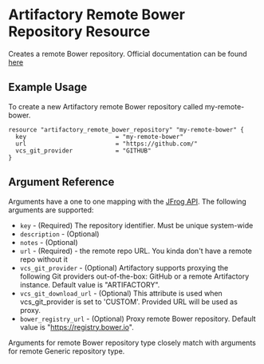 # Artifactory Remote Bower Repository Resource

Creates a remote Bower repository.
Official documentation can be found [here](https://www.jfrog.com/confluence/display/JFROG/Bower+Repositories)


## Example Usage
To create a new Artifactory remote Bower repository called my-remote-bower.

```hcl
resource "artifactory_remote_bower_repository" "my-remote-bower" {
  key                         = "my-remote-bower"
  url                         = "https://github.com/"
  vcs_git_provider            = "GITHUB"
}
```

## Argument Reference

Arguments have a one to one mapping with the [JFrog API](https://www.jfrog.com/confluence/display/RTF/Repository+Configuration+JSON). The following arguments are supported:

* `key` - (Required) The repository identifier. Must be unique system-wide
* `description` - (Optional)
* `notes` - (Optional)
* `url` - (Required) - the remote repo URL. You kinda don't have a remote repo without it
* `vcs_git_provider` - (Optional) Artifactory supports proxying the following Git providers out-of-the-box: GitHub or a remote Artifactory instance. Default value is "ARTIFACTORY".
* `vcs_git_download_url` - (Optional) This attribute is used when vcs_git_provider is set to 'CUSTOM'. Provided URL will be used as proxy.
* `bower_registry_url` - (Optional) Proxy remote Bower repository. Default value is "https://registry.bower.io".

Arguments for remote Bower repository type closely match with arguments for remote Generic repository type.